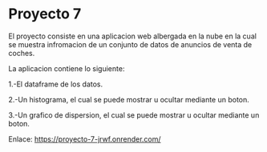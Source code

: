 # Proyecto 7

El proyecto consiste en una aplicacion web albergada en la nube en la cual se muestra infromacion de un conjunto de datos de anuncios de venta de coches.

La aplicacion contiene lo siguiente:

1.-El dataframe de los datos.

2.-Un histograma, el cual se puede mostrar u ocultar mediante un boton.

3.-Un grafico de dispersion, el cual se puede mostrar u ocultar mediante un boton.


Enlace: https://proyecto-7-jrwf.onrender.com/
